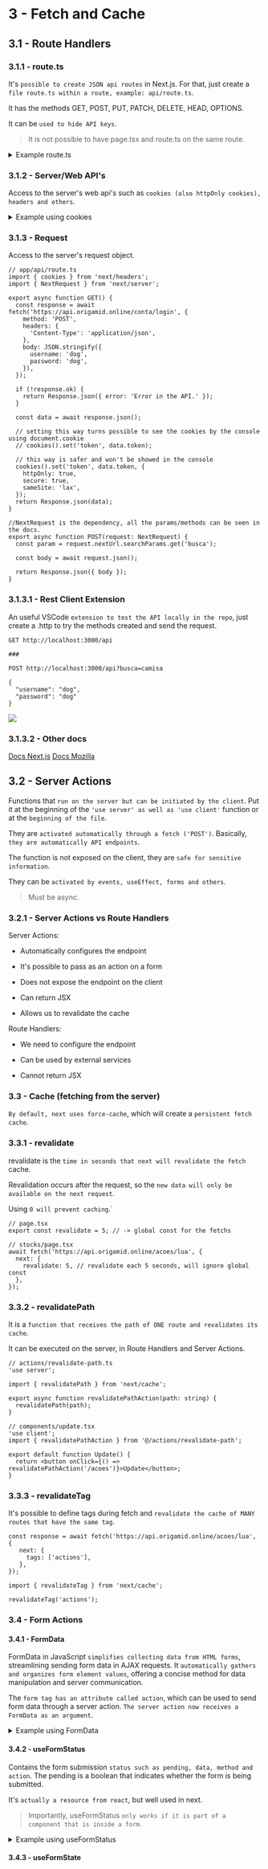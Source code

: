 # 3 - Fetch and Cache

## 3.1 - Route Handlers

### 3.1.1 - route.ts

It's `possible to create JSON api routes` in Next.js. For that, just create a `file route.ts within a route, example: api/route.ts`.

It has the methods GET, POST, PUT, PATCH, DELETE, HEAD, OPTIONS.

It can be `used to hide API keys`.

> It is not possible to have page.tsx and route.ts on the same route.

<details>
<summary>Example route.ts</summary>

```tsx
// app/api/route.ts
export async function GET() {
  const response = await fetch('https://api.origamid.online/vendas', {
    headers: {
      apikey: 'ORIGAMID123456', //this part will be hidden in the site
    },
  });

  const sales = await response.json();

  return Response.json(sales);
}
```

</details>

### 3.1.2 - Server/Web API's

Access to the server's web api's such as `cookies (also httpOnly cookies), headers and others`.

<details>
<summary>Example using cookies</summary>

```tsx
// app/api/route.ts
import { cookies } from 'next/headers';

export async function GET() {
  const response = await fetch('https://api.origamid.online/conta/login', {
    method: 'POST',
    headers: {
      'Content-Type': 'application/json',
    },
    body: JSON.stringify({
      username: 'dog',
      password: 'dog',
    }),
  });

  if (!response.ok) {
    return Response.json({ error: 'Error in the API.' });
  }

  const data = await response.json();

  // setting this way turns possible to see the cookies by the console using document.cookie
  // cookies().set('token', data.token);

  // this way is safer and won't be showed in the console
  cookies().set('token', data.token, {
    httpOnly: true,
    secure: true,
    sameSite: 'lax',
  });
  return Response.json(data);
}
```

</details>

### 3.1.3 - Request

Access to the server's request object.

```tsx
// app/api/route.ts
import { cookies } from 'next/headers';
import { NextRequest } from 'next/server';

export async function GET() {
  const response = await fetch('https://api.origamid.online/conta/login', {
    method: 'POST',
    headers: {
      'Content-Type': 'application/json',
    },
    body: JSON.stringify({
      username: 'dog',
      password: 'dog',
    }),
  });

  if (!response.ok) {
    return Response.json({ error: 'Error in the API.' });
  }

  const data = await response.json();

  // setting this way turns possible to see the cookies by the console using document.cookie
  // cookies().set('token', data.token);

  // this way is safer and won't be showed in the console
  cookies().set('token', data.token, {
    httpOnly: true,
    secure: true,
    sameSite: 'lax',
  });
  return Response.json(data);
}

//NextRequest is the dependency, all the params/methods can be seen in the docs.
export async function POST(request: NextRequest) {
  const param = request.nextUrl.searchParams.get('busca');

  const body = await request.json();

  return Response.json({ body });
}
```

### 3.1.3.1 - Rest Client Extension

An useful VSCode `extension to test the API locally in the repo`, just create a .http to try the methods created and send the request.

```
GET http://localhost:3000/api

###

POST http://localhost:3000/api?busca=camisa

{
  "username": "dog",
  "password": "dog"
}
```

[![](https://i.imgur.com/pXhxNyGm.jpg)](https://i.imgur.com/pXhxNyG.png)

### 3.1.3.2 - Other docs

[Docs Next.js](https://nextjs.org/docs/app/api-reference/functions/next-request)
[Docs Mozilla](https://developer.mozilla.org/pt-BR/docs/Web/API/Request)

## 3.2 - Server Actions

Functions that `run on the server but can be initiated by the client`. Put it at the beginning of the `'use server' as well as 'use client'` function or at the `beginning of the file`.

They are `activated automatically through a fetch ('POST')`. Basically, `they are automatically API endpoints`.

The function is not exposed on the client, they are `safe for sensitive information`.

They can be `activated by events, useEffect, forms and others`.

> Must be async.

### 3.2.1 - Server Actions vs Route Handlers

Server Actions:

- Automatically configures the endpoint

- It's possible to pass as an action on a form

- Does not expose the endpoint on the client

- Can return JSX

- Allows us to revalidate the cache

Route Handlers:

- We need to configure the endpoint

- Can be used by external services

- Cannot return JSX

### 3.3 - Cache (fetching from the server)

`By default, next uses force-cache`, which will create a `persistent fetch cache`.

### 3.3.1 - revalidate

revalidate is the `time in seconds that next will revalidate the fetch` cache.

Revalidation occurs after the request, so the `new data will only be available on the next request`.

Using `0 will prevent caching`.`

```tsx
// page.tsx
export const revalidate = 5; // -> global const for the fetchs
```

```tsx
// stocks/page.tsx
await fetch('https://api.origamid.online/acoes/lua', {
  next: {
    revalidate: 5, // revalidate each 5 seconds, will ignore global const
  },
});
```

### 3.3.2 - revalidatePath

It is a `function that receives the path of ONE route and revalidates its cache`.

It can be executed on the server, in Route Handlers and Server Actions.

```tsx
// actions/revalidate-path.ts
'use server';

import { revalidatePath } from 'next/cache';

export async function revalidatePathAction(path: string) {
  revalidatePath(path);
}
```

```tsx
// components/update.tsx
'use client';
import { revalidatePathAction } from '@/actions/revalidate-path';

export default function Update() {
  return <button onClick={() => revalidatePathAction('/acoes')}>Update</button>;
}
```

### 3.3.3 - revalidateTag

It's possible to define tags during fetch and `revalidate the cache of MANY routes that have the same tag`.

```tsx
const response = await fetch('https://api.origamid.online/acoes/lua', {
   next: {
     tags: ['actions'],
   },
});
```

```tsx
import { revalidateTag } from 'next/cache';

revalidateTag('actions');
```

### 3.4 - Form Actions

#### 3.4.1 - FormData

FormData in JavaScript `simplifies collecting data from HTML forms`, streamlining sending form data in AJAX requests. It `automatically gathers and organizes form element values`, offering a concise method for data manipulation and server communication.

The `form tag has an attribute called action`, which can be used to send form data through a server action. `The server action now receives a FormData as an argument`.

<details>
<summary>Example using FormData</summary>

```tsx
// actions/add-product.ts
'use server';

import { Product } from '@/app/products/page';
import { revalidatePath } from 'next/cache';
import { redirect } from 'next/navigation';

export async function addProduct(formData: FormData) {
  console.log(formData);

  const product: Product = {
    nome: formData.get('name') as string,
    descricao: formData.get('description') as string,
    preco: Number(formData.get('price')),
    estoque: Number(formData.get('stock')),
    importado: formData.get('imported') ? 1 : 0,
  };

  const response = await fetch('https://api.origamid.online/produtos', {
    method: 'POST',
    headers: {
      'Content-Type': 'application/json',
    },
    body: JSON.stringify(product),
  });
  await response.json();
  revalidatePath('/products');
  redirect('/products');
}
```

```tsx
// components/add-product.tsx
'use client';

import { addProduct } from '@/actions/add-product';
import { useFormStatus } from 'react-dom';

function Button() {
  const status = useFormStatus();
  return (
    <button type="submit" disabled={status.pending}>
      Add
    </button>
  );
}

export default function AddProduct() {
  return (
    <form action={addProduct}>
      <label htmlFor="name">Name:</label>
      <input type="text" id="name" name="name" />
      <label htmlFor="price">Price:</label>
      <input type="text" id="price" name="price" />
      <label htmlFor="stock">Stock:</label>
      <input type="text" id="stock" name="stock" />
      <label htmlFor="description">Description:</label>
      <input type="text" id="description" name="description" />
      <label htmlFor="imported">
        <input type="checkbox" id="imported" name="imported" />
        Imported
      </label>
      <Button />
    </form>
  );
}
```
</details>

#### 3.4.2 - useFormStatus

Contains the form submission `status such as pending, data, method and action`. The pending is a boolean that indicates whether the form is being submitted.

It's `actually a resource from react`, but well used in next.

> Importantly, useFormStatus `only works if it is part of a component that is inside a form`.

<details>
<summary>Example using useFormStatus</summary>

```tsx
function Button() {
  const status = useFormStatus();
  return (
    <button type="submit" disabled={status.pending}>
      Add
    </button>
  );
}
```
Now, just use the <Button/> component created in the form, as it's possible to see in the FormData example. 
</details>

#### 3.4.3 - useFormState